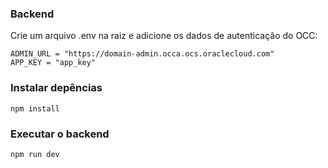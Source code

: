 ### Backend

Crie um arquivo .env na raiz e adicione os dados de autenticação do OCC:

```
ADMIN_URL = "https://domain-admin.occa.ocs.oraclecloud.com"
APP_KEY = "app_key"
```

### Instalar depências

````
npm install
````

### Executar o backend

````
npm run dev
````